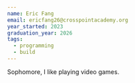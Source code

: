```yaml
---
name: Eric Fang
email: ericfang26@crosspointacademy.org
year_started: 2023
graduation_year: 2026
tags:
  - programming
  - build
---
```

Sophomore, I like playing video games.